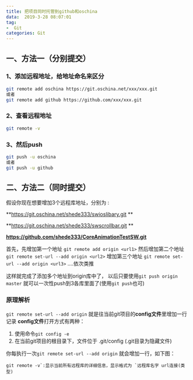 ```yaml
---
title: 把项目同时托管到github和oschina
data:  2019-3-28 08:07:01
tag:
-  Git
categories: Git
---
```


## 一、方法一（分别提交）

### 1、添加远程地址，给地址命名来区分

```bash
git remote add oschina https://git.oschina.net/xxx/xxx.git
或者
git remote add github https://github.com/xxx/xxx.git
```

### 2、查看远程地址

```bash
git remote -v
```

### 3、然后push

```bash
git push -u oschina
或者
git push -u github
```



## 二、方法二（同时提交）

假设你现在想要增加3个远程库地址，分别为 :

**https://git.oschina.net/shede333/swioslibary.git **

**https://git.oschina.net/shede333/swscrollbar.git **

**https://github.com/shede333/CoreAnimationTestSW.git**

首先，先增加第一个地址 `git remote add origin <url1>` 
然后增加第二个地址 `git remote set-url --add origin <url2>` 
增加第三个地址 `git remote set-url --add origin <url3>` 
….依次类推

这样就完成了添加多个地址到origin库中了， 
以后只要使用`git push origin master` 就可以一次性push到3各库里面了(使用`git push`也可)

### 原理解析

`git remote set-url --add origin` 就是往当前git项目的**config文件**里增加一行记录 
**config文件**打开方式有两种：

1. 使用命令`git config -e`
2. 在当前git项目的根目录下，文件位于 .git/config (.git目录为隐藏文件)

你每执行一次`git remote set-url --add origin` 就会增加一行，如下图：

```
git remote -v`:显示当前所有远程库的详细信息，显示格式为 `远程库名字 url连接(类型)
```